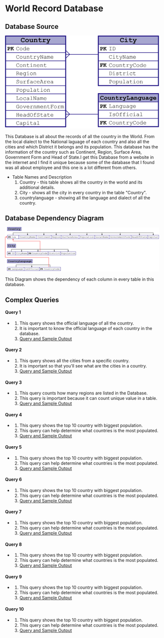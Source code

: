 # World Record Database


## Database Source
![](images/ERD.png)

This Database is all about the records of all the country in the World. From the local dialect to the National laguage of each country and also all the cities and which District it belongs and its population. This database has the information of the country such as Continent, Region, Surface Area, Government Form and Head of State.I get this Database from a website in the internet and I find it unique because some of the database that I found was all about employee and this one is a lot different from others.

* Table Names and Description
  1. Country - this table shows all the country in the world and its additional details.
  2. City - shows all the city in every country in the table "Country".
  3. countrylanguage - showing all the language and dialect of all the country.

## Database Dependency Diagram
![](images/DDD.png)

This Diagram shows the dependency of each column in every table in this database.


## Complex Queries

#### Query 1
* 
    1.    This query shows the official language of all the country.
    2.    It is important to know the official language of each country in the database.
    3.    [Query and Sample Output](/sample/query.md/#Query-1)

#### Query 2
* 
    1.    This query shows all the cities from a specific country.
    2.    It is important so that you'll see what are the cities in a country.
    3.    [Query and Sample Output](/sample/query.md/#Query-2)

#### Query 3
* 
    1.    This query counts how many regions are listed in the Database.
    2.    This query is important because it can count unique value in a table.
    3.    [Query and Sample Output](/sample/query.md/#Query-3)

#### Query 4
* 
    1.    This query shows the top 10 country with biggest population.
    2.    This query can help determine what countries is the most populated.
    3.    [Query and Sample Output](/sample/query.md/#Query-4)
    
#### Query 5
* 
    1.    This query shows the top 10 country with biggest population.
    2.    This query can help determine what countries is the most populated.
    3.    [Query and Sample Output](/sample/query.md/#Query-5)
    
#### Query 6
* 
    1.    This query shows the top 10 country with biggest population.
    2.    This query can help determine what countries is the most populated.
    3.    [Query and Sample Output](/sample/query.md/#Query-6)
    
#### Query 7
* 
    1.    This query shows the top 10 country with biggest population.
    2.    This query can help determine what countries is the most populated.
    3.    [Query and Sample Output](/sample/query.md/#Query-7)
    
#### Query 8
* 
    1.    This query shows the top 10 country with biggest population.
    2.    This query can help determine what countries is the most populated.
    3.    [Query and Sample Output](/sample/query.md/#Query-8)
    
#### Query 9
* 
    1.    This query shows the top 10 country with biggest population.
    2.    This query can help determine what countries is the most populated.
    3.    [Query and Sample Output](/sample/query.md/#Query-9)
   
#### Query 10
* 
    1.    This query shows the top 10 country with biggest population.
    2.    This query can help determine what countries is the most populated.
    3.    [Query and Sample Output](/sample/query.md/#Query-10)

